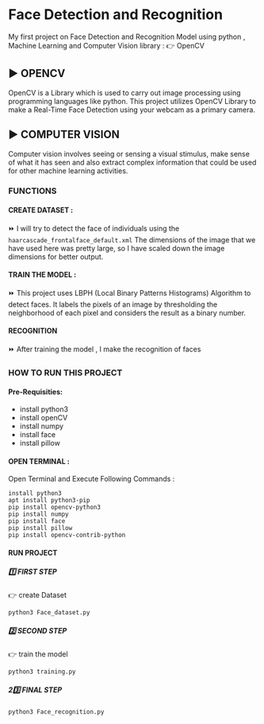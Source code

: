 # Face Detection and Recognition 

My first project on Face Detection and Recognition Model using python , Machine Learning and Computer Vision library : 👉 OpenCV 

##  ▶️ OPENCV

OpenCV is a Library which is used to carry out image processing using programming languages like python. This project utilizes OpenCV Library to make a Real-Time Face Detection using your webcam as a primary camera.

## ▶️ COMPUTER VISION 

Computer vision involves seeing or sensing a visual stimulus, make sense of what it has seen and also extract complex information that could be used for other machine learning activities.

### FUNCTIONS 

#### CREATE DATASET :

⏩ I will try to detect the face of individuals using the ``` haarcascade_frontalface_default.xml ```
The dimensions of the image that we have used here was pretty large, so I have scaled down the image dimensions for better output.

#### TRAIN THE MODEL : 

⏩ This project uses LBPH (Local Binary Patterns Histograms) Algorithm to detect faces. It labels the pixels of an image by thresholding the neighborhood of each pixel and considers the result as a binary number.

#### RECOGNITION 

⏩ After training the model , I make the recognition of faces 


### HOW TO RUN THIS PROJECT 

#### Pre-Requisities:

- install python3 
- install openCV 
- install numpy 
- install face 
- install pillow 

#### OPEN TERMINAL : 

 Open Terminal and Execute Following Commands :

``` 
install python3
apt install python3-pip
pip install opencv-python3
pip install numpy
pip install face 
pip install pillow
pip install opencv-contrib-python
```

#### RUN PROJECT 

##### 1️⃣ FIRST STEP 

 👉 create Dataset 

 ``` python3 Face_dataset.py ```

 ##### 2️⃣ SECOND STEP 

👉 train the model 

``` python3 training.py ```

 ##### 23️⃣ FINAL STEP

 ``` python3 Face_recognition.py ```
 
  











